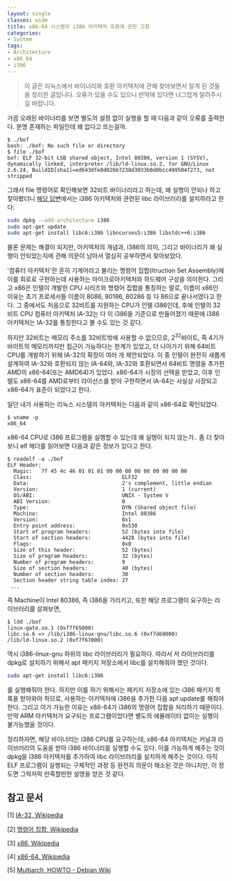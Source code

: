 ```yaml
---
layout: single
classes: wide
title: x86-64 시스템의 i386 아키텍처 호환에 관한 고찰
categories:
- System
tags:
- Architecture
- x86_64
- i386
---
```


> 이 글은 리눅스에서 바이너리와 호환 아키텍처에 관해 찾아보면서 알게 된 것들을 정리한 글입니다. 오류가 있을 수도 있으니 만약에 있다면 너그럽게 알려주시길 바랍니다.

가끔 오래된 바이너리를 보면 별도의 설정 없이 실행을 할 때 다음과 같이 오류를 출력한다. 분명 존재하는 파일인데 왜 없다고 뜨는걸까.

```text
$ ./bof
bash: ./bof: No such file or directory
$ file ./bof
bof: ELF 32-bit LSB shared object, Intel 80386, version 1 (SYSV), dynamically linked, interpreter /lib/ld-linux.so.2, for GNU/Linux 2.6.24, BuildID[sha1]=ed643dfe8d026b7238d3033b0d0bcc499504f273, not stripped
```

그래서 file 명령어로 확인해보면 32비트 바이너리라고 하는데, 왜 실행이 안되나 하고 찾아봤더니 [해당 답변](https://askubuntu.com/questions/454253/how-to-run-32-bit-app-in-ubuntu-64-bit)에서는 i386 아키텍처와 관련된 libc 라이브러리를 설치하라고 한다:

```bash
sudo dpkg --add-architecture i386
sudo apt-get update
sudo apt-get install libc6:i386 libncurses5:i386 libstdc++6:i386
```

물론 문제는 해결이 되지만, 아키텍처의 개념과, i386의 의미, 그리고 바이너리가 왜 실행이 안되었는지에 관해 의문이 남아서 열심히 공부하면서 찾아보았다.

'컴퓨터 아키텍처'란 흔히 기계어라고 불리는 명령어 집합(Itruction Set Assembly)에 이를 회로로 구현하는데 사용하는 마이크로아키텍처와 하드웨어 구성을 의미한다. 그리고 x86은 인텔이 개발한 CPU 시리즈와 명령어 집합을 통칭하는 말로, 이름이 x86인 이유는 초기 프로세서들 이름이 8086, 80186, 80286 등 다 86으로 끝나서였다고 한다. 그 중에서도 처음으로 32비트를 지원하는 CPU가 인텔 i386인데, 후에 인텔의 32비트 CPU 컴퓨터 아키텍처 IA-32는 다 이 i386을 기준으로 만들어졌기 때문에 i386 아키텍처는 IA-32를 통칭한다고 볼 수도 있는 것 같다.

하지만 32비트는 메모리 주소를 32비트밖에 사용할 수 없으므로, $2^{32}$바이트, 즉 4기가바이트의 메모리까지만 접근이 가능하다는 한계가 있었고, 더 나아가기 위해 64비트 CPU를 개발하기 위해 IA-32의 확장이 여러 개 제안되었다. 이 중 인텔이 완전히 새롭게 설계하여 IA-32와 호환되지 않는 IA-64와, IA-32와 호환되면서 64비트 명령을 추가한 AMD의 x86-64(또는 AMD64)가 있었다. x86-64가 시장의 선택을 받았고, 이후 인텔도 x86-64를 AMD로부터 라이선스를 받아 구현하면서 IA-64는 사실상 사장되고 x86-64가 표준이 되었다고 한다.

일단 내가 사용하는 리눅스 시스템의 아키텍처는 다음과 같이 x86-64로 확인되었다.

```text
$ uname -p
x86_64
```

x86-64 CPU로 i386 프로그램을 실행할 수 있는데 왜 실행이 되지 않는가.. 좀 더 찾아보니 elf 헤더를 읽어보면 다음과 같은 정보가 있다고 한다.

```text
$ readelf -a ./bof
ELF Header:
  Magic:   7f 45 4c 46 01 01 01 00 00 00 00 00 00 00 00 00
  Class:                             ELF32
  Data:                              2's complement, little endian
  Version:                           1 (current)
  OS/ABI:                            UNIX - System V
  ABI Version:                       0
  Type:                              DYN (Shared object file)
  Machine:                           Intel 80386
  Version:                           0x1
  Entry point address:               0x530
  Start of program headers:          52 (bytes into file)
  Start of section headers:          4428 (bytes into file)
  Flags:                             0x0
  Size of this header:               52 (bytes)
  Size of program headers:           32 (bytes)
  Number of program headers:         9
  Size of section headers:           40 (bytes)
  Number of section headers:         30
  Section header string table index: 27
 ...
```

즉 Machine이 Intel 80386, 즉 i386을 가리키고, 또한 해당 프로그램이 요구하는 라이브러리를 살펴보면,

```text
$ ldd ./bof
linux-gate.so.1 (0xf7f65000)
libc.so.6 => /lib/i386-linux-gnu/libc.so.6 (0xf7d60000)
/lib/ld-linux.so.2 (0xf7f67000)
```

역시 i386-linux-gnu 하위의 libc 라이브러리가 필요하다. 따라서 저 라이브러리를 dpkg로 설치하기 위해서 apt 패키지 저장소에서 libc를 설치해줘야 했던 것이다.

```bash
sudo apt-get install libc6:i386
```

를 실행해줘야 한다. 하지만 이를 하기 위해서는 패키지 저장소에 있는 i386 패키지 목록을 받아와야 하므로, 사용하는 아키텍처에 i386을 추가한 다음 apt update를 해줘야 한다. 그리고 이가 가능한 이유는 x86-64가 i386의 명령어 집합을 처리하기 때문이다. 만약 ARM 아키텍처가 요구되는 프로그램이었다면 별도의 에뮬레이터 없이는 실행이 불가능했을 것이다.

정리하자면, 해당 바이너리는 i386 CPU를 요구하는데, x86-64 아키텍처는 커널과 라이브러리의 도움을 받아 i386 바이너리를 실행할 수도 있다. 이를 가능하게 해주는 것이 dpkg을 i386 아키텍처를 추가하여 libc 라이브러리를 설치하게 해주는 것이다. 아직 ELF 프로그램이 실행되는 구체적인 과정 등 완전히 의문이 해소된 것은 아니지만, 이 정도면 그럭저럭 만족할만한 설명을 얻은 것 같다.

## 참고 문서

[1] [IA-32, Wikipedia](https://ko.wikipedia.org/wiki/%EB%AA%85%EB%A0%B9%EC%96%B4_%EC%A7%91%ED%95%A9)

[2] [명령어 집합, Wikipedia](https://ko.wikipedia.org/wiki/%EB%AA%85%EB%A0%B9%EC%96%B4%EC%A7%91%ED%95%A9)

[3] [x86, Wikipedia](https://ko.wikipedia.org/wiki/X86)

[4] [x86-64, Wikipedia](https://ko.wikipedia.org/wiki/X86-64)

[5] [Multiarch, HOWTO - Debian Wiki](https://wiki.debian.org/Multiarch/HOWTO)
